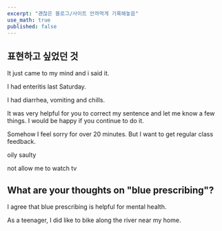 ```yaml
---
excerpt: "괜찮은 블로그/사이트 안까먹게 기록해놓음"
use_math: true
published: false
---
```


## 표현하고 싶었던 것

It just came to my mind and i said it.

I had enteritis last Saturday.

I had diarrhea, vomiting and chills.

It was very helpful for you to correct my sentence and let me know a few things. I would be happy if you continue to do it.

Somehow I feel sorry for over 20 minutes. But I want to get regular class feedback.

oily saulty

not allow me to watch tv

## What are your thoughts on "blue prescribing"?

I agree that blue prescribing is helpful for mental health. 

As a teenager, I did like to bike along the river near my home.